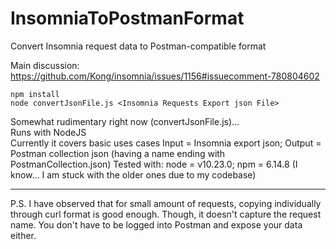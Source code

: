 # InsomniaToPostmanFormat
Convert Insomnia request data to Postman-compatible format  
  
Main discussion: https://github.com/Kong/insomnia/issues/1156#issuecomment-780804602
  
```
npm install
node convertJsonFile.js <Insomnia Requests Export json File>
```

Somewhat rudimentary right now (convertJsonFile.js)...  
Runs with NodeJS  
Currently it covers basic uses cases
Input = Insomnia export json; Output = Postman collection json (having a name ending with PostmanCollection.json)
Tested with: node = v10.23.0; npm = 6.14.8 (I know... I am stuck with the older ones due to my codebase)  

---

P.S. I have observed that for small amount of requests, copying individually through curl format is good enough. Though, it doesn't capture the request name. You don't have to be logged into Postman and expose your data either.